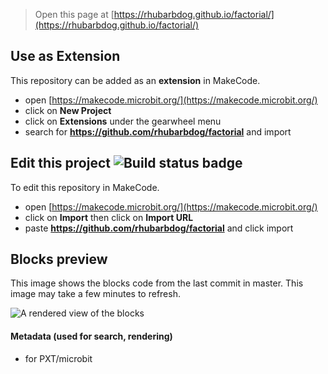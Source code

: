 
> Open this page at [https://rhubarbdog.github.io/factorial/](https://rhubarbdog.github.io/factorial/)

## Use as Extension

This repository can be added as an **extension** in MakeCode.

* open [https://makecode.microbit.org/](https://makecode.microbit.org/)
* click on **New Project**
* click on **Extensions** under the gearwheel menu
* search for **https://github.com/rhubarbdog/factorial** and import

## Edit this project ![Build status badge](https://github.com/rhubarbdog/factorial/workflows/MakeCode/badge.svg)

To edit this repository in MakeCode.

* open [https://makecode.microbit.org/](https://makecode.microbit.org/)
* click on **Import** then click on **Import URL**
* paste **https://github.com/rhubarbdog/factorial** and click import

## Blocks preview

This image shows the blocks code from the last commit in master.
This image may take a few minutes to refresh.

![A rendered view of the blocks](https://github.com/rhubarbdog/factorial/raw/master/.github/makecode/blocks.png)

#### Metadata (used for search, rendering)

* for PXT/microbit
<script src="https://makecode.com/gh-pages-embed.js"></script><script>makeCodeRender("{{ site.makecode.home_url }}", "{{ site.github.owner_name }}/{{ site.github.repository_name }}");</script>
